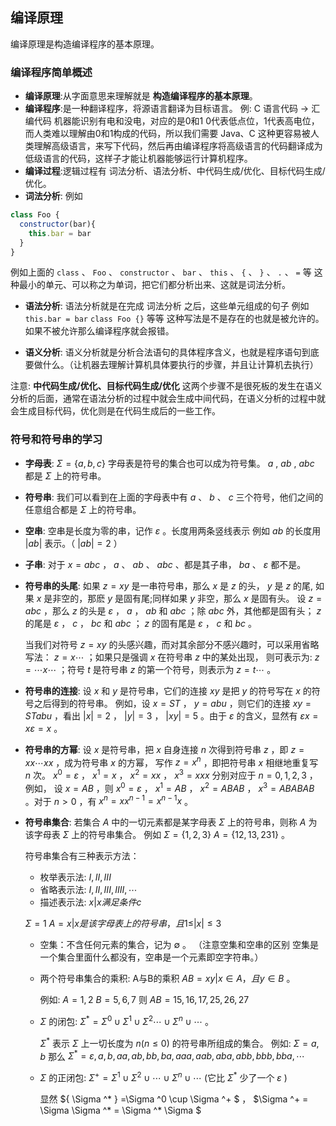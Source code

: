 ## 编译原理

编译原理是构造编译程序的基本原理。

### 编译程序简单概述

- __编译原理__:从字面意思来理解就是 __构造编译程序的基本原理__。
- __编译程序__:是一种翻译程序，将源语言翻译为目标语言。 例: C 语言代码 -> 汇编代码   机器能识别有电和没电，对应的是0和1 0代表低点位，1代表高电位，而人类难以理解由0和1构成的代码，所以我们需要 Java、C 这种更容易被人类理解高级语言，来写下代码，然后再由编译程序将高级语言的代码翻译成为低级语言的代码，这样子才能让机器能够运行计算机程序。
- __编译过程__:逻辑过程有 词法分析、语法分析、中代码生成/优化、目标代码生成/优化。
- __词法分析__:
例如
```js
class Foo {
  constructor(bar){
    this.bar = bar
  }
}
```
例如上面的 `class` 、 `Foo` 、 `constructor` 、 `bar` 、 `this` 、 `{` 、 `}` 、 `.`  、 `=` 等 这种最小的单元、可以称之为单词，把它们都分析出来、这就是词法分析。

- __语法分析__:
  语法分析就是在完成 词法分析 之后，这些单元组成的句子 例如 `this.bar = bar` `class Foo {}` 等等 这种写法是不是存在的也就是被允许的。如果不被允许那么编译程序就会报错。

- __语义分析__:
   语义分析就是分析合法语句的具体程序含义，也就是程序语句到底要做什么。（让机器去理解计算机具体要执行的步骤，并且让计算机去执行）

注意: __中代码生成/优化、目标代码生成/优化__ 这两个步骤不是很死板的发生在语义分析的后面，通常在语法分析的过程中就会生成中间代码，在语义分析的过程中就会生成目标代码，优化则是在代码生成后的一些工作。

### 符号和符号串的学习

- __字母表__: $\Sigma = \{ a, b,c \}$  字母表是符号的集合也可以成为符号集。   $a$ , $ab$ , $abc$ 都是 $\Sigma$ 上的符号串。

- __符号串__: 我们可以看到在上面的字母表中有 $a$ 、 $b$ 、 $c$ 三个符号，他们之间的任意组合都是 $\Sigma$ 上的符号串。

- __空串__: 空串是长度为零的串，记作 $\varepsilon$ 。长度用两条竖线表示 例如 $ab$ 的长度用 $|ab|$ 表示。（ $|ab|=2$ ）

- __子串__: 对于 $x=abc$ ， $a$ 、 $ab$ 、 $abc$ 、都是其子串， $ba$  、 $\varepsilon$ 都不是。

- __符号串的头尾__: 如果 $z=xy$ 是一串符号串，那么 $x$ 是 $z$ 的头， $y$ 是 $z$ 的尾, 如果 $x$ 是非空的，那麽 $y$ 是固有尾;同样如果 $y$ 非空，那么 $x$ 是固有头。 设 $z=abc$ ，那么 $z$ 的头是 $\varepsilon$ ， $a$ ， $ab$ 和 $abc$ ；除 $abc$ 外，其他都是固有头； $z$ 的尾是 $\varepsilon$ ， $c$ ， $bc$ 和 $abc$ ； $z$ 的固有尾是 $\varepsilon$ ， $c$ 和 $bc$ 。

  当我们对符号 $z=xy$ 的头感兴趣，而对其余部分不感兴趣时，可以采用省略写法： $z=x\cdots$ ；如果只是强调 $x$ 在符号串 $z$ 中的某处出现， 则可表示为: $z= \cdots x \cdots$ ；符号 $t$ 是符号串 $z$ 的第一个符号，则表示为 $z=t\cdots$ 。
- __符号串的连接__: 设 $x$ 和 $y$ 是符号串，它们的连接 $xy$ 是把 $y$ 的符号写在 $x$ 的符号之后得到的符号串。 例如，设 $x=ST$ ， $y=abu$ ，则它们的连接 $xy=STabu$ ，看出 $|x|=2$ ， $|y|=3$ ， $|xy|=5$ 。由于 $\varepsilon$ 的含义，显然有 $\varepsilon x=x \varepsilon = x$ 。
- __符号串的方幂__: 设 $x$ 是符号串，把 $x$ 自身连接 $n$ 次得到符号串 $z$ ，即 $z=xx \cdots xx$ ，成为符号串 $x$ 的方幂， 写作 $z=x^n$ ，即把符号串 $x$ 相继地重复写 $n$ 次。 $x^0= \varepsilon$ ， $x^1=x$ ， $x^2=xx$ ， $x^3=xxx$ 分别对应于 $n=0,1,2,3$ ，例如， 设 $x=AB$ ，则 $x^0= \varepsilon$ ， $x^1=AB$ ， $x^2=ABAB$ ， $x^3=ABABAB$ 。对于 $n>0$ ，有 $x^n=xx^{n-1}=x^{n-1}x$ 。
- __符号串集合__: 若集合 $A$ 中的一切元素都是某字母表 $\Sigma$ 上的符号串，则称 $A$ 为该字母表 $\Sigma$ 上的符号串集合。 例如 $\Sigma = \{ 1, 2,3 \}$ $A=\{12,13,231\}$ 。

  符号串集合有三种表示方法：
  - 枚举表示法: ${I,II,III}$
  - 省略表示法: ${I,II,III,IIII,\cdots}$
  - 描述表示法: ${x|x满足条件c}$

  $\Sigma={1}$ $A={x|x是该字母表上的符号串，且 1\leq|x|\leq3}$

  - 空集：不含任何元素的集合，记为 $\emptyset$ 。 （注意空集和空串的区别 空集是一个集合里面什么都没有，空串是一个元素即空字符串。）
  - 两个符号串集合的乘积: A与B的乘积 $AB={xy|x \in A，且 y \in B}$ 。
    
      例如: $A={1,2}$ $B={5,6,7}$ 则 $AB={15,16,17,25,26,27}$
  - $\Sigma$ 的闭包: $\Sigma ^* = \Sigma ^0 \cup \Sigma ^1 \cup \Sigma ^2 \cdots \cup \Sigma ^n \cup \cdots$ 。 
    
     $\Sigma ^* {}$ 表示 $\Sigma$ 上一切长度为 $n(n \leq 0)$ 的符号串所组成的集合。 例如: $\Sigma = {a,b}$ 那么 $\Sigma ^* = { \varepsilon , a, b, aa, ab, bb, ba, aaa, aab, aba, abb, bbb, bba, \cdots }$
    
  - $\Sigma$ 的正闭包: $\Sigma ^+ = \Sigma ^1 \cup \Sigma ^2 \cup \cdots \cup \Sigma ^n \cup \cdots$ (它比  $\Sigma ^* {}$ 少了一个 $\varepsilon$ )
    
    显然   ${ \Sigma ^* } =\Sigma ^0 \cup \Sigma ^+ $  ， $\Sigma ^+ = \Sigma \Sigma ^* = \Sigma ^* \Sigma $ 
    
    


